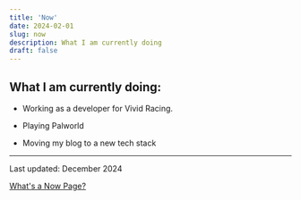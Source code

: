 ```yaml
---
title: 'Now'
date: 2024-02-01
slug: now
description: What I am currently doing
draft: false
---
```


## What I am currently doing:

- Working as a developer for Vivid Racing.

- Playing Palworld 

- Moving my blog to a new tech stack


---
Last updated: December 2024



[What's a Now Page?](https://nownownow.com/about)



